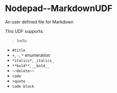 # Nodepad--MarkdownUDF
An user defined file for Markdown


This UDF supports:
> hello 

+ `#title`
+ `+`, `-`, `*` enumeration
+ `*italics*`, `_italics_`
+ `**bold**`, `__bold__`
+ `~~delete~~`
+ `` code ``
+ `>quote`
+ ```code block```
